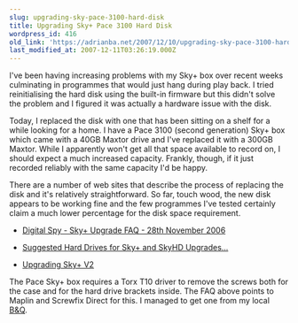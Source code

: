 ```yaml
---
slug: upgrading-sky-pace-3100-hard-disk
title: Upgrading Sky+ Pace 3100 Hard Disk
wordpress_id: 416
old_link: 'https://adrianba.net/2007/12/10/upgrading-sky-pace-3100-hard-disk/'
last_modified_at: 2007-12-11T03:26:19.000Z
---
```


I've been having increasing problems with my Sky+ box over recent weeks culminating in programmes that would just hang during play back. I tried reinitialising the hard disk using the built-in firmware but this didn't solve the problem and I figured it was actually a hardware issue with the disk.

 

Today, I replaced the disk with one that has been sitting on a shelf for a while looking for a home. I have a Pace 3100 (second generation) Sky+ box which came with a 40GB Maxtor drive and I've replaced it with a 300GB Maxtor. While I apparently won't get all that space available to record on, I should expect a much increased capacity. Frankly, though, if it just recorded reliably with the same capacity I'd be happy.

 

There are a number of web sites that describe the process of replacing the disk and it's relatively straightforward. So far, touch wood, the new disk appears to be working fine and the few programmes I've tested certainly claim a much lower percentage for the disk space requirement.

 

  
  * [Digital Spy - Sky+ Upgrade FAQ - 28th November 2006](http://www.digitalspy.co.uk/forums/showthread.php?t=156344)
   
  * [Suggested Hard Drives for Sky+ and SkyHD Upgrades...](http://www.geocities.com/skypluswss/hdd.htm)
   
  * [Upgrading Sky+ V2](http://www.morlocks.co.uk/disc-change-v2.htm)
 

The Pace Sky+ box requires a Torx T10 driver to remove the screws both for the case and for the hard drive brackets inside. The FAQ above points to Maplin and Screwfix Direct for this. I managed to get one from my local [B&Q](http://www.diy.com/diy/jsp/bq/nav/nav.jsp?action=detail&fh_secondid=9676934&fh_eds=%3f&fh_location=%2f%2fcatalog01%2fen_GB%2fcategories%3c%7b10082%7d%2fcategories%3c%7b10083%7d%2fspecificationsProductType%3dScrewdrivers%2fspecificationsSpecificProductType%3dTorx&fh_refview=lister&ts=1197314653338&isSearch=false).
